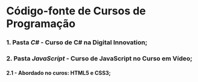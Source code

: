# Código-fonte de Cursos de Programação
### 1. Pasta *C#* - Curso de C# na Digital Innovation;
### 2. Pasta *JavaScript* - Curso de JavaScript no Curso em Vídeo;
#### 2.1 - Abordado no curos: HTML5 e CSS3;

